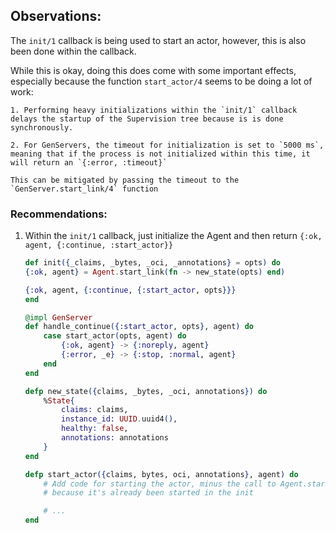 ## Observations:

The `init/1` callback is being used to start an actor, however, this is also been done within the callback.

While this is okay, doing this does come with some important effects, especially because the function `start_actor/4` seems to be doing a lot of work:

    1. Performing heavy initializations within the `init/1` callback delays the startup of the Supervision tree because is is done synchronously.

    2. For GenServers, the timeout for initialization is set to `5000 ms`, meaning that if the process is not initialized within this time, it will return an `{:error, :timeout}`

    This can be mitigated by passing the timeout to the `GenServer.start_link/4` function

### Recommendations:

1. Within the `init/1` callback, just initialize the Agent and then return `{:ok, agent, {:continue, :start_actor}}`

   ```elixir
   def init({_claims, _bytes, _oci, _annotations} = opts) do
   {:ok, agent} = Agent.start_link(fn -> new_state(opts) end)

   {:ok, agent, {:continue, {:start_actor, opts}}}
   end

   @impl GenServer
   def handle_continue({:start_actor, opts}, agent) do
       case start_actor(opts, agent) do
           {:ok, agent} -> {:noreply, agent}
           {:error, _e} -> {:stop, :normal, agent}
       end
   end

   defp new_state({claims, _bytes, _oci, annotations}) do
       %State{
           claims: claims,
           instance_id: UUID.uuid4(),
           healthy: false,
           annotations: annotations
       }
   end

   defp start_actor({claims, bytes, oci, annotations}, agent) do
       # Add code for starting the actor, minus the call to Agent.start_link/1
       # because it's already been started in the init

       # ...
   end

   ```
